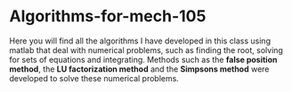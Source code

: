 # Algorithms-for-mech-105
Here you will find all the algorithms I have developed in this class using matlab that deal with numerical problems, such as finding the root, solving for sets of equations and integrating. Methods such as the **false position method**, the **LU factorization method** and the **Simpsons method** were developed to solve these numerical problems.

